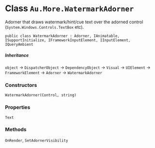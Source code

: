 # Class `Au.More.WatermarkAdorner`

Adorner that draws watermark/hint/cue text over the adorned control (`System.Windows.Controls.TextBox` etc).

```
public class WatermarkAdorner : Adorner, IAnimatable, ISupportInitialize, IFrameworkInputElement, IInputElement, IQueryAmbient
```

##### Inheritance

`object` → `DispatcherObject` → `DependencyObject` → `Visual` → `UIElement` → `FrameworkElement` → `Adorner` → `WatermarkAdorner`

### Constructors

`WatermarkAdorner(Control, string)`

### Properties

`Text`

### Methods

`OnRender`, `SetAdornerVisibility`